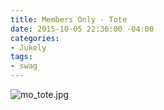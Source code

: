 ```yaml
---
title: Members Only - Tote
date: 2015-10-05 22:36:00 -04:00
categories:
- Jukely
tags:
- swag
---
```


![mo_tote.jpg](/uploads/mo_tote.jpg)